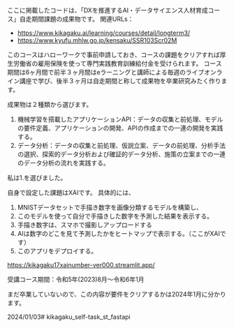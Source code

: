 ここに掲載したコードは、「DXを推進するAI・データサイエンス人材育成コース」自走期間課題の成果物です。
関連URLs：
 - https://www.kikagaku.ai/learning/courses/detail/longterm3/
 - https://www.kyufu.mhlw.go.jp/kensaku/SSR103Scr02M

このコースはハローワークで事前申請しておき、コースの課題をクリアすれば厚生労働省の雇用保険を使って専門実践教育訓練給付金を受けられます。
コース期間は6ヶ月間で前半３ヶ月間はeラーニングと講師による毎週のライブオンライン講座で学び、後半３ヶ月は自走期間と称して成果物を卒業研究みたく作ります。

成果物は２種類から選びます。
 1. 機械学習を搭載したアプリケーションAPI：データの収集と前処理、モデルの要件定義、アプリケーションの開発、APIの作成までの一連の開発を実践する。
 2. データ分析：データの収集と前処理、仮説立案、データの前処理、分析手法の選択、探索的データ分析および確証的データ分析、施策の立案までの一連のデータ分析の流れを実践する。

私は1.を選びました。

自身で設定した課題はXAIです。
具体的には、
 1. MNISTデータセットで手描き数字を画像分類するモデルを構築し、
 2. このモデルを使って自分で手描きした数字を予測した結果を表示する。
 3. 手描き数字は、スマホで撮影しアップロードする
 4. AIは数字のどこを見て予測したかをヒートマップで表示する。（ここがXAIです）
 5. このアプリをデプロイする。

https://kikagaku17xainumber-ver000.streamlit.app/

受講コース期間：令和5年(2023)8月〜令和6年1月

まだ卒業していないので、この内容が要件をクリアするかは2024年1月に分かります。

2024/01/03# kikagaku_self-task_st_fastapi
